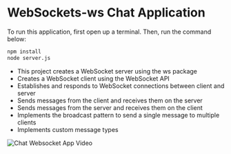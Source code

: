 # WebSockets-ws Chat Application

To run this application, first open up a terminal. Then, run the command below:

```sh
npm install
node server.js
```


- This project creates a WebSocket server using the ws package
- Creates a WebSocket client using the WebSocket API
- Establishes and responds to WebSocket connections between client and server
- Sends messages from the client and receives them on the server
- Sends messages from the server and receives them on the client
- Implements the broadcast pattern to send a single message to multiple clients
- Implements custom message types

![Chat Websocket App Video](https://www.youtube.com/watch?v=jPuiwJJnafU&ab_channel=RosieFaulkner)
